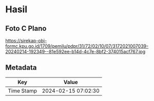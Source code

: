 # Hasil

## Foto C Plano

https://sirekap-obj-formc.kpu.go.id/1709/pemilu/pdpr/31/72/02/10/07/3172021007039-20240214-192349--81e592ee-b14d-4c7e-8bf2-374015acf767.jpg


## Metadata

| Key        | Value               |
| ---------- | ------------------- |
| Time Stamp | 2024-02-15 07:02:30 |



